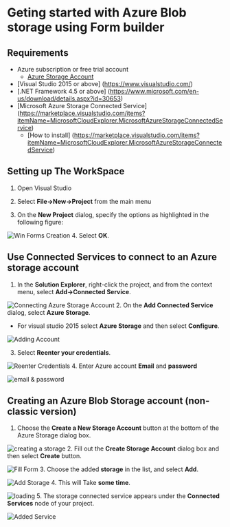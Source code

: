 # Geting started with Azure Blob storage using Form builder

## Requirements

+ Azure subscription or free trial account
  + [Azure Storage Account](https://azure.microsoft.com/en-us/free/)
+ [Visual Studio 2015 or above] (https://www.visualstudio.com/)
+ [.NET Framework 4.5 or above] (https://www.microsoft.com/en-us/download/details.aspx?id=30653)
+ [Microsoft Azure Storage Connected Service] (https://marketplace.visualstudio.com/items?itemName=MicrosoftCloudExplorer.MicrosoftAzureStorageConnectedService) 
  + [How to install] (https://marketplace.visualstudio.com/items?itemName=MicrosoftCloudExplorer.MicrosoftAzureStorageConnectedService)

## Setting up The WorkSpace
1. Open Visual Studio

2. Select **File->New->Project** from the main menu

3. On the **New Project** dialog, specify the options as highlighted in the following figure:

![Win Forms Creation](https://github.com/mohammadahsan/Azure-Blob-Storage/blob/Editing/Images/Project%20dialog.PNG "Creatinga Win forms Project")
4. Select **OK**.

## Use Connected Services to connect to an Azure storage account

1. In the **Solution Explorer**, right-click the project, and from the context menu, select **Add->Connected Service**.

![Connecting Azure Storage Account](https://github.com/mohammadahsan/Azure-Blob-Storage/blob/Editing/Images/Adding%20Connected%20Service.png "Connecting Azure Storage Account")
2. On the **Add Connected Service** dialog, select **Azure Storage**. 
  + For visual studio 2015 select **Azure Storage** and then select **Configure**.
  
![Adding Account](https://github.com/mohammadahsan/Azure-Blob-Storage/blob/Editing/Images/Cloud%20storage.PNG "Adding Account") 

3. Select **Reenter your credentials**.

![Reenter Credentials](https://github.com/mohammadahsan/Azure-Blob-Storage/blob/Editing/Images/credentials.PNG "Enter")
4. Enter Azure account **Email** and **password**

![email & password](https://github.com/mohammadahsan/Azure-Blob-Storage/blob/Editing/Images/Entering%20Credentials.PNG "email & pass")

## Creating an Azure Blob Storage account (non-classic version)
1. Choose the **Create a New Storage Account** button at the bottom of the Azure Storage dialog box.

![creating a storage](https://github.com/mohammadahsan/Azure-Blob-Storage/blob/Editing/Images/Creating%20Blob%20Storage/Create%20Storage.PNG "create storage account")
2. Fill out the **Create Storage Account** dialog box and then select **Create** button.

![Fill Form](https://github.com/mohammadahsan/Azure-Blob-Storage/blob/Editing/Images/Creating%20Blob%20Storage/Fill%20up%20the%20form.PNG "Fill Form")
3. Choose the added **storage** in the list, and select **Add**.

![Add Storage](https://github.com/mohammadahsan/Azure-Blob-Storage/blob/Editing/Images/Creating%20Blob%20Storage/add%20storage.PNG "Add storage")
4. This will Take **some time**.

![loading](https://github.com/mohammadahsan/Azure-Blob-Storage/blob/Editing/Images/Creating%20Blob%20Storage/Loading%20bar.PNG "loading")
5. The storage connected service appears under the **Connected Services** node of your project.

![Added Service](https://github.com/mohammadahsan/Azure-Blob-Storage/blob/Editing/Images/Creating%20Blob%20Storage/show.PNG "Added Service")

